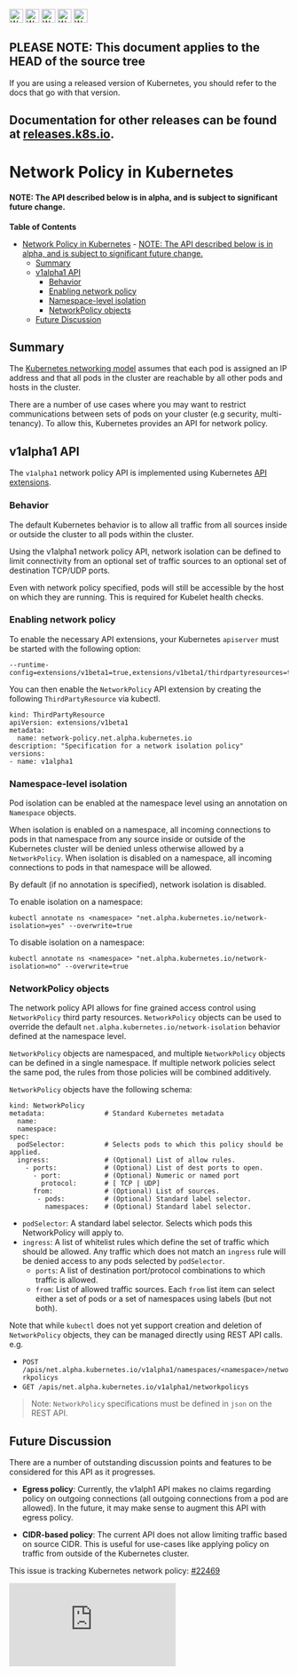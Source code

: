 <!-- BEGIN MUNGE: UNVERSIONED_WARNING -->

<!-- BEGIN STRIP_FOR_RELEASE -->

<img src="http://kubernetes.io/img/warning.png" alt="WARNING"
     width="25" height="25">
<img src="http://kubernetes.io/img/warning.png" alt="WARNING"
     width="25" height="25">
<img src="http://kubernetes.io/img/warning.png" alt="WARNING"
     width="25" height="25">
<img src="http://kubernetes.io/img/warning.png" alt="WARNING"
     width="25" height="25">
<img src="http://kubernetes.io/img/warning.png" alt="WARNING"
     width="25" height="25">

<h2>PLEASE NOTE: This document applies to the HEAD of the source tree</h2>

If you are using a released version of Kubernetes, you should
refer to the docs that go with that version.

Documentation for other releases can be found at
[releases.k8s.io](http://releases.k8s.io).
</strong>
--

<!-- END STRIP_FOR_RELEASE -->

<!-- END MUNGE: UNVERSIONED_WARNING -->

# Network Policy in Kubernetes

#### NOTE: The API described below is in alpha, and is subject to significant future change.

**Table of Contents**
<!-- BEGIN MUNGE: GENERATED_TOC -->

- [Network Policy in Kubernetes](#network-policy-in-kubernetes)
      - [NOTE: The API described below is in alpha, and is subject to significant future change.](#note-the-api-described-below-is-in-alpha-and-is-subject-to-significant-future-change)
  - [Summary](#summary)
  - [v1alpha1 API](#v1alpha1-api)
    - [Behavior](#behavior)
    - [Enabling network policy](#enabling-network-policy)
    - [Namespace-level isolation](#namespace-level-isolation)
    - [NetworkPolicy objects](#networkpolicy-objects)
  - [Future Discussion](#future-discussion)

<!-- END MUNGE: GENERATED_TOC -->

## Summary

The [Kubernetes networking model](networking.md) assumes that each pod is
assigned an IP address and that all pods in the cluster are reachable by
all other pods and hosts in the cluster.

There are a number of use cases where you may want to restrict
communications between sets of pods on your cluster (e.g security,
multi-tenancy).  To allow this, Kubernetes provides an API for
network policy.

## v1alpha1 API

The `v1alpha1` network policy API is implemented using Kubernetes
[API extensions](../design/extending-api.md).

### Behavior

The default Kubernetes behavior is to allow all traffic from all sources
inside or outside the cluster to all pods within the cluster.

Using the v1alpha1 network policy API, network isolation can be defined
to limit connectivity from an optional set of traffic sources to an optional set of destination
TCP/UDP ports.

Even with network policy specified, pods will still be accessible by the host on which they are running.  This
is required for Kubelet health checks.

### Enabling network policy

To enable the necessary API extensions, your Kubernetes `apiserver`
must be started with the following option:

```
--runtime-config=extensions/v1beta1=true,extensions/v1beta1/thirdpartyresources=true
```

You can then enable the `NetworkPolicy` API extension by creating the following
`ThirdPartyResource` via kubectl.

```
kind: ThirdPartyResource
apiVersion: extensions/v1beta1
metadata:
  name: network-policy.net.alpha.kubernetes.io
description: "Specification for a network isolation policy"
versions:
- name: v1alpha1
```

### Namespace-level isolation

Pod isolation can be enabled at the namespace level using an annotation on
`Namespace` objects.

When isolation is enabled on a namespace, all incoming
connections to pods in that namespace from any source inside or outside
of the Kubernetes cluster will be denied unless otherwise
allowed by a `NetworkPolicy`.  When isolation is disabled on a namespace,
all incoming connections to pods in that namespace will be allowed.

By default (if no annotation is specified), network isolation
is disabled.

To enable isolation on a namespace:

```
kubectl annotate ns <namespace> "net.alpha.kubernetes.io/network-isolation=yes" --overwrite=true
```

To disable isolation on a namespace:

```
kubectl annotate ns <namespace> "net.alpha.kubernetes.io/network-isolation=no" --overwrite=true
```

### NetworkPolicy objects

The network policy API allows for fine grained access control using
`NetworkPolicy` third party resources. `NetworkPolicy` objects can be used
to override the default `net.alpha.kubernetes.io/network-isolation` behavior
defined at the namespace level.

`NetworkPolicy` objects are namespaced, and multiple `NetworkPolicy` objects
can be defined in a single namespace.  If multiple network policies select the
same pod, the rules from those policies will be combined additively.

`NetworkPolicy` objects have the following schema:

```
kind: NetworkPolicy
metadata:               # Standard Kubernetes metadata
  name: 
  namespace:
spec:
  podSelector:          # Selects pods to which this policy should be applied. 
  ingress:              # (Optional) List of allow rules.
    - ports:            # (Optional) List of dest ports to open.
      - port:           # (Optional) Numeric or named port 
        protocol:       # [ TCP | UDP]
      from:             # (Optional) List of sources.
       - pods:          # (Optional) Standard label selector.
         namespaces:    # (Optional) Standard label selector.
```

- `podSelector`: A standard label selector.  Selects which pods this
NetworkPolicy will apply to.
- `ingress`: A list of whitelist rules which define the set of traffic
which should be allowed.  Any traffic which does not match an `ingress`
rule will be denied access to any pods selected by `podSelector`.
  - `ports`: A list of destination port/protocol combinations to which
traffic is allowed.
  - `from`: List of allowed traffic sources.  Each `from` list item can select
either a set of pods or a set of namespaces using labels (but not both).

Note that while `kubectl` does not yet support creation and deletion of
`NetworkPolicy` objects, they can be managed directly using REST API calls.
e.g.

- `POST /apis/net.alpha.kubernetes.io/v1alpha1/namespaces/<namespace>/networkpolicys`
- `GET /apis/net.alpha.kubernetes.io/v1alpha1/networkpolicys`

>Note: `NetworkPolicy` specifications must be defined in `json` on the REST API.

## Future Discussion

There are a number of outstanding discussion points and features to be considered for this API as it progresses.

- **Egress policy**: Currently, the v1alph1 API makes no claims regarding policy on outgoing connections (all outgoing connections from a pod are allowed).  In the future,
it may make sense to augment this API with egress policy.

- **CIDR-based policy**: The current API does not allow limiting traffic based on source CIDR.  This is useful for
use-cases like applying policy on traffic from outside of the Kubernetes cluster.

This issue is tracking Kubernetes network policy: [#22469](https://github.com/kubernetes/kubernetes/issues/22469)


<!-- BEGIN MUNGE: GENERATED_ANALYTICS -->
[![Analytics](https://kubernetes-site.appspot.com/UA-36037335-10/GitHub/docs/admin/network-policy.md?pixel)]()
<!-- END MUNGE: GENERATED_ANALYTICS -->
